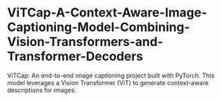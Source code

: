 # ViTCap-A-Context-Aware-Image-Captioning-Model-Combining-Vision-Transformers-and-Transformer-Decoders
ViTCap: An end-to-end image captioning project built with PyTorch. This model leverages a Vision Transformer (ViT) to generate context-aware descriptions for images.
